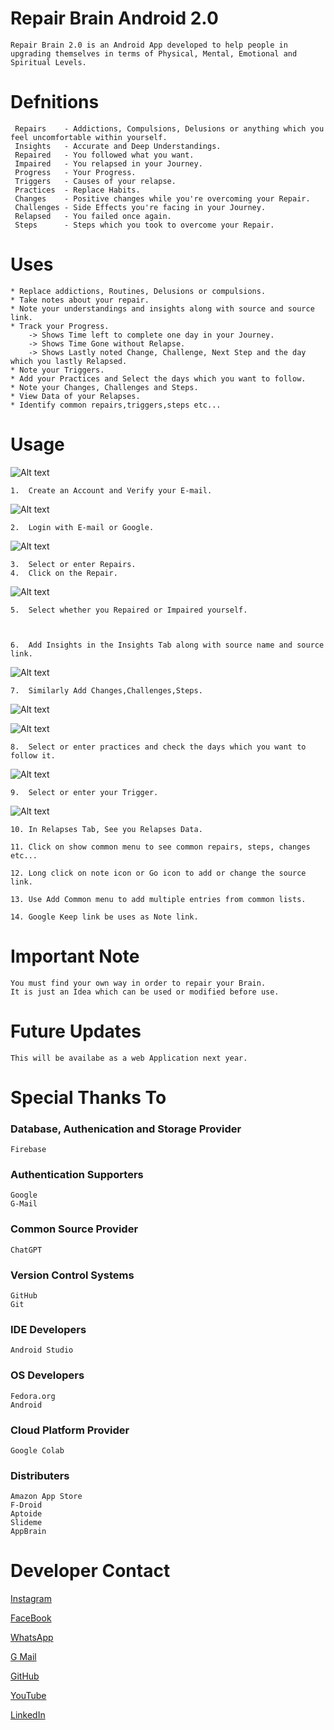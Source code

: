 # Repair Brain Android 2.0

    Repair Brain 2.0 is an Android App developed to help people in upgrading themselves in terms of Physical, Mental, Emotional and Spiritual Levels.


# Defnitions 

     Repairs    - Addictions, Compulsions, Delusions or anything which you feel uncomfortable within yourself.
     Insights   - Accurate and Deep Understandings.
     Repaired   - You followed what you want.
     Impaired   - You relapsed in your Journey.
     Progress   - Your Progress.
     Triggers   - Causes of your relapse.
     Practices  - Replace Habits.
     Changes    - Positive changes while you're overcoming your Repair.
     Challenges - Side Effects you're facing in your Journey.
     Relapsed   - You failed once again.
     Steps      - Steps which you took to overcome your Repair.


# Uses
    * Replace addictions, Routines, Delusions or compulsions.
    * Take notes about your repair.
    * Note your understandings and insights along with source and source link.
    * Track your Progress.
        -> Shows Time left to complete one day in your Journey.
        -> Shows Time Gone without Relapse.
        -> Shows Lastly noted Change, Challenge, Next Step and the day which you lastly Relapsed. 
    * Note your Triggers.
    * Add your Practices and Select the days which you want to follow.
    * Note your Changes, Challenges and Steps.
    * View Data of your Relapses.
    * Identify common repairs,triggers,steps etc...

    
# Usage
![Alt text](Screenshot_2023-09-05-11-08-19-22_236aa0447a179b9efd10d5bfcb795b6d-1.jpg)

    1.  Create an Account and Verify your E-mail.

![Alt text](Screenshot_2023-09-05-11-20-30-40_236aa0447a179b9efd10d5bfcb795b6d.jpg)

    2.  Login with E-mail or Google.

![Alt text](Screenshot_2023-09-05-11-26-47-84_236aa0447a179b9efd10d5bfcb795b6d.jpg)


    3.  Select or enter Repairs.
    4.  Click on the Repair.

![Alt text](Screenshot_2023-09-05-11-27-06-20_236aa0447a179b9efd10d5bfcb795b6d.jpg)

    5.  Select whether you Repaired or Impaired yourself.



    6.  Add Insights in the Insights Tab along with source name and source link.

![Alt text](Screenshot_2023-09-05-11-35-44-29_236aa0447a179b9efd10d5bfcb795b6d.jpg)

    7.  Similarly Add Changes,Challenges,Steps.

![Alt text](Screenshot_2023-09-05-11-32-10-67_236aa0447a179b9efd10d5bfcb795b6d.jpg) 

![Alt text](Screenshot_2023-09-05-11-34-38-29_236aa0447a179b9efd10d5bfcb795b6d.jpg)

    8.  Select or enter practices and check the days which you want to follow it.

![Alt text](Screenshot_2023-09-05-11-31-53-41_236aa0447a179b9efd10d5bfcb795b6d.jpg)

    9.  Select or enter your Trigger.

![Alt text](Screenshot_2023-09-05-11-38-23-95_236aa0447a179b9efd10d5bfcb795b6d.jpg)

    10. In Relapses Tab, See you Relapses Data.

    11. Click on show common menu to see common repairs, steps, changes etc...

    12. Long click on note icon or Go icon to add or change the source link.

    13. Use Add Common menu to add multiple entries from common lists.

    14. Google Keep link be uses as Note link.

    
# Important Note

    You must find your own way in order to repair your Brain.
    It is just an Idea which can be used or modified before use.


# Future Updates 

    This will be availabe as a web Application next year.


# Special Thanks To


### Database, Authenication and Storage Provider
    Firebase

    
### Authentication Supporters
    Google 
    G-Mail


### Common Source Provider
    ChatGPT 


### Version Control Systems
    GitHub 
    Git 


### IDE Developers
    Android Studio


### OS Developers 
    Fedora.org 
    Android

### Cloud Platform Provider
    Google Colab

### Distributers
    Amazon App Store
    F-Droid
    Aptoide
    Slideme
    AppBrain


# Developer Contact 

[Instagram](https://www.instagram.com/alpha_yr/)

[FaceBook](https://www.facebook.com/yrzfb)

[WhatsApp](https://wa.me/+919047665729)

[G Mail](mailto:seenusanjay20102002@gmail.com)

[GitHub](https://github.com/yrzgithub)

[YouTube](https://www.youtube.com/@yrzwisdom)

[LinkedIn](https://www.linkedin.com/in/seenusanjay/)